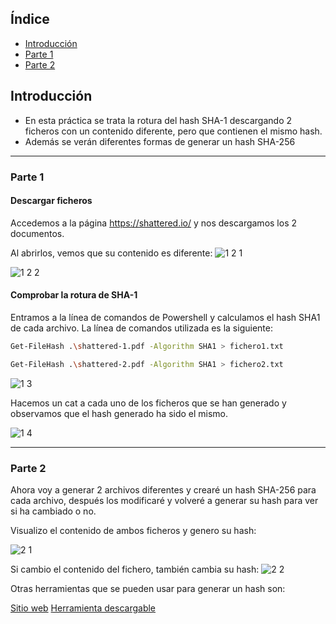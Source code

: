 ## Índice

- [Introducción](#introduccion)
- [Parte 1](#parte-1)
- [Parte 2](#parte-2)

## Introducción

- En esta práctica se trata la rotura del hash SHA-1 descargando 2 ficheros con un contenido diferente, pero que contienen el mismo hash.
- Además se verán diferentes formas de generar un hash SHA-256

---
### Parte 1

#### Descargar ficheros

Accedemos a la página https://shattered.io/ y nos descargamos los 2 documentos.



Al abrirlos, vemos que su contenido es diferente:
![1 2 1](https://github.com/user-attachments/assets/50fbdeb3-8931-4dff-a9de-b24c726b8229)


![1 2 2](https://github.com/user-attachments/assets/59bd266e-4c32-4cc0-a5ef-e490dc637c81)



#### Comprobar la rotura de SHA-1

Entramos a la línea de comandos de Powershell y calculamos el hash SHA1 de cada archivo. 
La línea de comandos utilizada es la siguiente:

```bash
Get-FileHash .\shattered-1.pdf -Algorithm SHA1 > fichero1.txt
```

```bash
Get-FileHash .\shattered-2.pdf -Algorithm SHA1 > fichero2.txt
```

![1 3](https://github.com/user-attachments/assets/862b9d26-e5d6-46df-af2c-e870e0bb99fa)



Hacemos un cat a cada uno de los ficheros que se han generado y observamos que el hash generado ha sido el mismo.

![1 4](https://github.com/user-attachments/assets/ebb640b4-bc73-4d77-93e7-188fbdcb564f)

---
### Parte 2

Ahora voy a generar 2 archivos diferentes y crearé un hash SHA-256 para cada archivo, después los modificaré y volveré a generar su hash para ver si ha cambiado o no.

Visualizo el contenido de ambos ficheros y genero su hash:

![2 1](https://github.com/user-attachments/assets/7294b96f-b03a-4532-b03c-58df8467a658)



Si cambio el contenido del fichero, también cambia su hash:
![2 2](https://github.com/user-attachments/assets/c45a537d-c830-49bf-903d-3ad5b256e19a)


Otras herramientas que se pueden usar para generar un hash son:

[Sitio web](https://codebeautify.org/sha256-hash-generator)
[Herramienta descargable](https://www.nirsoft.net/utils/hash_my_files.html)


